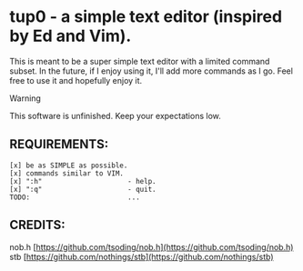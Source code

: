 # tup0 - a simple text editor (inspired by Ed and Vim).

This is meant to be a super simple text editor with a limited command subset. In the future, if I enjoy using it, I'll add more commands as I go. Feel free to use it and hopefully enjoy it.

> [!WARNING]
> This software is unfinished. Keep your expectations low.

## REQUIREMENTS:

    [x] be as SIMPLE as possible.
    [x] commands similar to VIM.
    [x] ":h"                     - help.
    [x] ":q"                     - quit.
    TODO:                        ...

## CREDITS:
nob.h [https://github.com/tsoding/nob.h](https://github.com/tsoding/nob.h)
stb   [https://github.com/nothings/stb](https://github.com/nothings/stb)
